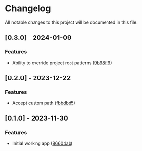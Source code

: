# Changelog

All notable changes to this project will be documented in this file.

## [0.3.0] - 2024-01-09

### Features

- Ability to override project root patterns ([9b98ff9](https://github.com/azzamsa/toor/commit/9b98ff9a90920a950931109573a0554872430207))

## [0.2.0] - 2023-12-22

### Features

- Accept custom path ([fbbdbd5](https://github.com/azzamsa/toor/commit/fbbdbd598cf73578760589d029ad8201148fe263))

## [0.1.0] - 2023-11-30

### Features

- Initial working app ([86604ab](https://github.com/azzamsa/toor/commit/86604abcf66b948412662419d4e0c114ed83b252))
